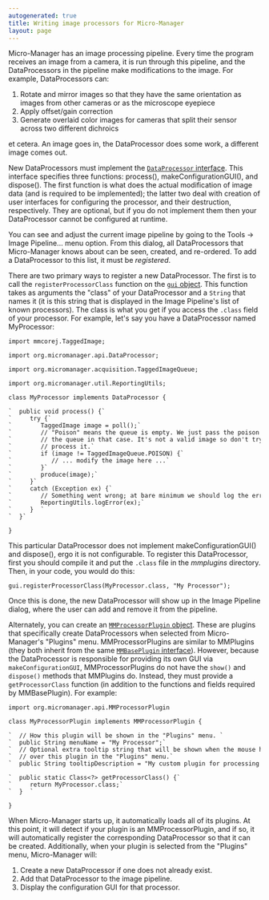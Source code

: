 ```yaml
---
autogenerated: true
title: Writing image processors for Micro-Manager
layout: page
---
```


Micro-Manager has an image processing pipeline. Every time the program
receives an image from a camera, it is run through this pipeline, and
the DataProcessors in the pipeline make modifications to the image. For
example, DataProcessors can:

1.  Rotate and mirror images so that they have the same orientation as
    images from other cameras or as the microscope eyepiece
2.  Apply offset/gain correction
3.  Generate overlaid color images for cameras that split their sensor
    across two different dichroics

et cetera. An image goes in, the DataProcessor does some work, a
different image comes out.

New DataProcessors must implement the [`DataProcessor`
interface](https://valelab.ucsf.edu/trac/micromanager/browser/mmstudio/src/org/micromanager/api/DataProcessor.java).
This interface specifies three functions: process(),
makeConfigurationGUI(), and dispose(). The first function is what does
the actual modification of image data (and is required to be
implemented); the latter two deal with creation of user interfaces for
configuring the processor, and their destruction, respectively. They are
optional, but if you do not implement them then your DataProcessor
cannot be configured at runtime.

You can see and adjust the current image pipeline by going to the Tools
-&gt; Image Pipeline... menu option. From this dialog, all
DataProcessors that Micro-Manager knows about can be seen, created, and
re-ordered. To add a DataProcessor to this list, it must be
*registered*.

There are two primary ways to register a new DataProcessor. The first is
to call the `registerProcessorClass` function on the [`gui`
object](https://valelab.ucsf.edu/trac/micromanager/browser/mmstudio/src/org/micromanager/api/ScriptInterface.java).
This function takes as arguments the "class" of your DataProcessor and a
`String` that names it (it is this string that is displayed in the Image
Pipeline's list of known processors). The class is what you get if you
access the `.class` field of your processor. For example, let's say you
have a DataProcessor named MyProcessor:

```
import mmcorej.TaggedImage;

import org.micromanager.api.DataProcessor;

import org.micromanager.acquisition.TaggedImageQueue;

import org.micromanager.util.ReportingUtils;

class MyProcessor implements DataProcessor {

`  public void process() {`  
`     try {`  
`        TaggedImage image = poll();`  
`        // "Poison" means the queue is empty. We just pass the poison along`  
`        // the queue in that case. It's not a valid image so don't try to `  
`        // process it.`  
`        if (image != TaggedImageQueue.POISON) {`  
`           // ... modify the image here ...`  
`        }`  
`        produce(image);`  
`     }`  
`     catch (Exception ex) {`  
`        // Something went wrong; at bare minimum we should log the error.`  
`        ReportingUtils.logError(ex);`  
`     }  `  
`  }`

}
```

This particular DataProcessor does not implement makeConfigurationGUI()
and dispose(), ergo it is not configurable. To register this
DataProcessor, first you should compile it and put the `.class` file in
the *mmplugins* directory. Then, in your code, you would do this:

```
gui.registerProcessorClass(MyProcessor.class, "My Processor");
```

Once this is done, the new DataProcessor will show up in the Image
Pipeline dialog, where the user can add and remove it from the pipeline.

Alternately, you can create an [`MMProcessorPlugin`
object](https://valelab.ucsf.edu/trac/micromanager/browser/mmstudio/src/org/micromanager/api/MMProcessorPlugin.java).
These are plugins that specifically create DataProcessors when selected
from Micro-Manager's "Plugins" menu. MMProcessorPlugins are similar to
MMPlugins (they both inherit from the same [`MMBasePlugin`
interface](https://valelab.ucsf.edu/trac/micromanager/browser/mmstudio/src/org/micromanager/api/MMBasePlugin.java)).
However, because the DataProcessor is responsible for providing its own
GUI via `makeConfigurationGUI`, MMProcessorPlugins do not have the
`show()` and `dispose()` methods that MMPlugins do. Instead, they must
provide a `getProcessorClass` function (in addition to the functions and
fields required by MMBasePlugin). For example:

```
import org.micromanager.api.MMProcessorPlugin

class MyProcessorPlugin implements MMProcessorPlugin {

`  // How this plugin will be shown in the "Plugins" menu. `  
`  public String menuName = "My Processor";`  
`  // Optional extra tooltip string that will be shown when the mouse hovers`  
`  // over this plugin in the "Plugins" menu.`  
`  public String tooltipDescription = "My custom plugin for processing images";`

`  public static Class<?> getProcessorClass() {`  
`     return MyProcessor.class;`  
`  }  `

}
```

When Micro-Manager starts up, it automatically loads all of its plugins.
At this point, it will detect if your plugin is an MMProcessorPlugin,
and if so, it will automatically register the corresponding
DataProcessor so that it can be created. Additionally, when your plugin
is selected from the "Plugins" menu, Micro-Manager will:

1.  Create a new DataProcessor if one does not already exist.
2.  Add that DataProcessor to the image pipeline.
3.  Display the configuration GUI for that processor.

